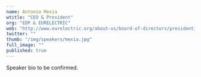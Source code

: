 ```yaml
---
name: Antonio Mexia
wtitle: "CEO & President"
org: "EDP & EURELECTRIC"
web: "http://www.eurelectric.org/about-us/board-of-directors/presidential-team/"
twitter: ""
thumb: "/img/speakers/mexia.jpg"
full_image: ""
published: true
---
```


Speaker bio to be confirmed.